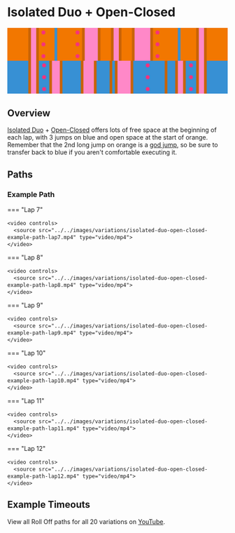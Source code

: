 # Isolated Duo + Open-Closed

![Isolated Duo + Open-Closed](../images/variations/isolated-duo-open-closed.jpg)

## Overview

[Isolated Duo](../rolls/isolated-duo.md#orange) + [Open-Closed](../rolls/closed-open-open-closed.md#blue) offers lots of free space at the beginning of each lap, with 3 jumps on blue and open space at the start of orange. Remember that the 2nd long jump on orange is a [god jump](../advanced/isolated-duo-god-jumps.md), so be sure to transfer back to blue if you aren't comfortable executing it.

## Paths

### Example Path

=== "Lap 7"

    <video controls>
      <source src="../../images/variations/isolated-duo-open-closed-example-path-lap7.mp4" type="video/mp4">
    </video>

=== "Lap 8"

    <video controls>
      <source src="../../images/variations/isolated-duo-open-closed-example-path-lap8.mp4" type="video/mp4">
    </video>

=== "Lap 9"

    <video controls>
      <source src="../../images/variations/isolated-duo-open-closed-example-path-lap9.mp4" type="video/mp4">
    </video>

=== "Lap 10"

    <video controls>
      <source src="../../images/variations/isolated-duo-open-closed-example-path-lap10.mp4" type="video/mp4">
    </video>

=== "Lap 11"

    <video controls>
      <source src="../../images/variations/isolated-duo-open-closed-example-path-lap11.mp4" type="video/mp4">
    </video>

=== "Lap 12"

    <video controls>
      <source src="../../images/variations/isolated-duo-open-closed-example-path-lap12.mp4" type="video/mp4">
    </video>

## Example Timeouts

View all Roll Off paths for all 20 variations on [YouTube](https://www.youtube.com/playlist?list=PLG_QNSp9ZgJLWYSNl4vY26VJCZeOQHO1F).
